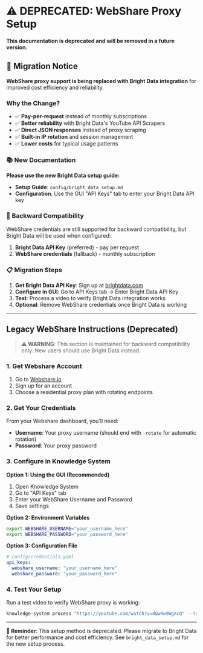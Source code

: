 # ⚠️ DEPRECATED: WebShare Proxy Setup

**This documentation is deprecated and will be removed in a future version.**

## 🔄 Migration Notice

**WebShare proxy support is being replaced with Bright Data integration** for improved cost efficiency and reliability.

### Why the Change?

- ✅ **Pay-per-request** instead of monthly subscriptions
- ✅ **Better reliability** with Bright Data's YouTube API Scrapers
- ✅ **Direct JSON responses** instead of proxy scraping
- ✅ **Built-in IP rotation** and session management
- ✅ **Lower costs** for typical usage patterns

### 📚 New Documentation

**Please use the new Bright Data setup guide:**
- **Setup Guide**: `config/bright_data_setup.md`
- **Configuration**: Use the GUI "API Keys" tab to enter your Bright Data API key

### 🔄 Backward Compatibility

WebShare credentials are still supported for backward compatibility, but Bright Data will be used when configured:

1. **Bright Data API Key** (preferred) - pay per request
2. **WebShare credentials** (fallback) - monthly subscription

### 📋 Migration Steps

1. **Get Bright Data API Key**: Sign up at [brightdata.com](https://brightdata.com/)
2. **Configure in GUI**: Go to API Keys tab → Enter Bright Data API Key
3. **Test**: Process a video to verify Bright Data integration works
4. **Optional**: Remove WebShare credentials once Bright Data is working

---

## Legacy WebShare Instructions (Deprecated)

> **⚠️ WARNING**: This section is maintained for backward compatibility only.
> New users should use Bright Data instead.

### 1. Get Webshare Account

1. Go to [Webshare.io](https://www.webshare.io/)
2. Sign up for an account
3. Choose a residential proxy plan with rotating endpoints

### 2. Get Your Credentials

From your Webshare dashboard, you'll need:

- **Username**: Your proxy username (should end with `-rotate` for automatic rotation)
- **Password**: Your proxy password 

### 3. Configure in Knowledge System

**Option 1: Using the GUI (Recommended)**
1. Open Knowledge System
2. Go to "API Keys" tab
3. Enter your WebShare Username and Password
4. Save settings

**Option 2: Environment Variables**
```bash
export WEBSHARE_USERNAME="your_username_here"
export WEBSHARE_PASSWORD="your_password_here"
```

**Option 3: Configuration File**
```yaml
# config/credentials.yaml
api_keys:
  webshare_username: "your_username_here"
  webshare_password: "your_password_here"
```

### 4. Test Your Setup

Run a test video to verify WebShare proxy is working:

```bash
knowledge-system process "https://youtube.com/watch?v=dQw4w9WgXcQ" --transcribe
```

---

**🔔 Reminder**: This setup method is deprecated. Please migrate to Bright Data for better performance and cost efficiency. See `bright_data_setup.md` for the new setup process.
